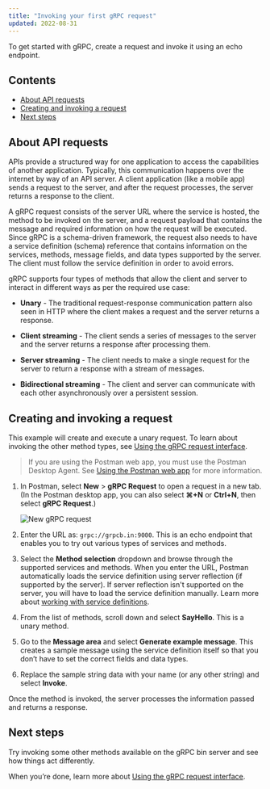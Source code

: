 ```yaml
---
title: "Invoking your first gRPC request"
updated: 2022-08-31
---
```


To get started with gRPC, create a request and invoke it using an echo endpoint.

## Contents

* [About API requests](#about-api-requests)
* [Creating and invoking a request](#creating-and-invoking-a-request)
* [Next steps](#next-steps)

## About API requests

APIs provide a structured way for one application to access the capabilities of another application. Typically, this communication happens over the internet by way of an API server. A client application (like a mobile app) sends a request to the server, and after the request processes, the server returns a response to the client.

A gRPC request consists of the server URL where the service is hosted, the method to be invoked on the server, and a request payload that contains the message and required information on how the request will be executed. Since gRPC is a schema-driven framework, the request also needs to have a service definition (schema) reference that contains information on the services, methods, message fields, and data types supported by the server. The client must follow the service definition in order to avoid errors.

gRPC supports four types of methods that allow the client and server to interact in different ways as per the required use case:

* **Unary** - The traditional request-response communication pattern also seen in HTTP where the client makes a request and the server returns a response.

* **Client streaming** - The client sends a series of messages to the server and the server returns a response after processing them.

* **Server streaming** - The client needs to make a single request for the server to return a response with a stream of messages.

* **Bidirectional streaming** - The client and server can communicate with each other asynchronously over a persistent session.

## Creating and invoking a request

This example will create and execute a unary request. To learn about invoking the other method types, see [Using the gRPC request interface](/docs/sending-requests/grpc/grpc-request-interface/).

> If you are using the Postman web app, you must use the Postman Desktop Agent. See [Using the Postman web app](/docs/getting-started/installation-and-updates/#using-the-postman-web-app) for more information.

1. In Postman, select  __New__ &gt; __gRPC Request__ to open a request in a new tab. (In the Postman desktop app, you can also select **⌘+N** or **Ctrl+N**, then select __gRPC Request__.)

    <img src="https://assets.postman.com/postman-docs/v10/grpc-new-request.gif" alt="New gRPC request" />

1. Enter the URL as: `grpc://grpcb.in:9000`. This is an echo endpoint that enables you to try out various types of services and methods.

1. Select the **Method selection** dropdown and browse through the supported services and methods. When you enter the URL, Postman automatically loads the service definition using server reflection (if supported by the server). If server reflection isn't supported on the server, you will have to load the service definition manually. Learn more about [working with service definitions](/docs/sending-requests/grpc/using-service-definition/).

1. From the list of methods, scroll down and select **SayHello**. This is a unary method.

1. Go to the **Message area** and select **Generate example message**. This creates a sample message using the service definition itself so that you don’t have to set the correct fields and data types.

1. Replace the sample string data with your name (or any other string) and select **Invoke**.

Once the method is invoked, the server processes the information passed and returns a response.

## Next steps

Try invoking some other methods available on the gRPC bin server and see how things act differently.

When you’re done, learn more about [Using the gRPC request interface](/docs/sending-requests/grpc/grpc-request-interface/).
